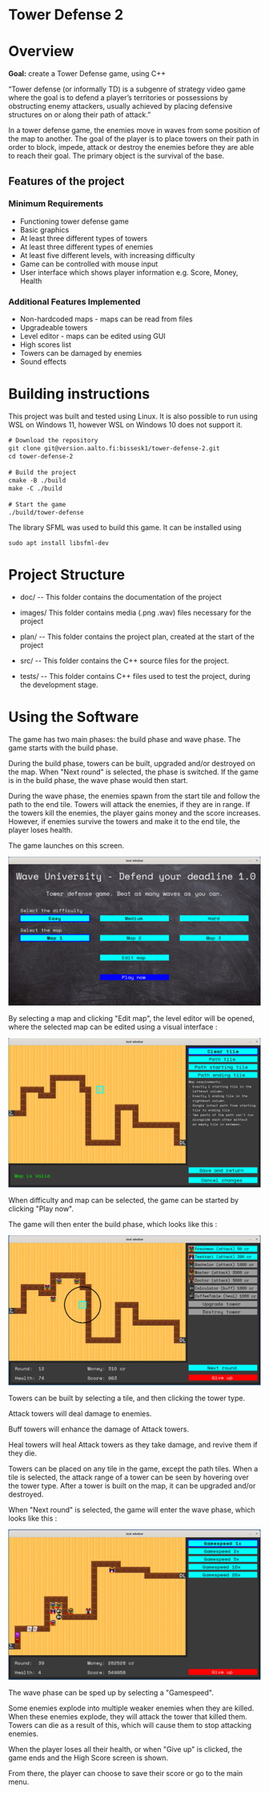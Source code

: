 # Tower Defense 2

# Overview

**Goal:** create a Tower Defense game, using C++

“Tower defense (or informally TD) is a subgenre of strategy video game where the goal is to defend a player’s territories or possessions by obstructing enemy attackers, usually achieved by placing defensive structures on or along their path of attack.”  

In a tower defense game, the enemies move in waves from some position of the map to another. The goal of the player is to place towers on their path in order to block, impede, attack or destroy the enemies before they are able to reach their goal. The primary object is the survival of the base.

## Features of the project

### Minimum Requirements

- Functioning tower defense game
- Basic graphics
- At least three different types of towers
- At least three different types of enemies
- At least five different levels, with increasing difficulty
- Game can be controlled with mouse input
- User interface which shows player information e.g. Score, Money, Health

### Additional Features Implemented

- Non-hardcoded maps - maps can be read from files
- Upgradeable towers
- Level editor - maps can be edited using GUI
- High scores list
- Towers can be damaged by enemies
- Sound effects


# Building instructions

This project was built and tested using Linux. It is also possible to run using WSL on Windows 11, however WSL on Windows 10 does not support it.

```shell
# Download the repository
git clone git@version.aalto.fi:bissesk1/tower-defense-2.git
cd tower-defense-2

# Build the project
cmake -B ./build
make -C ./build

# Start the game
./build/tower-defense
```

The library SFML was used to build this game. It can be installed using 

```shell
sudo apt install libsfml-dev
```

# Project Structure

- doc/ -- This folder contains the documentation of the project

- images/ This folder contains media (.png .wav) files necessary for the project 

- plan/ -- This folder contains the project plan, created at the start of the project

- src/ -- This folder contains the C++ source files for the project.

- tests/ -- This folder contains C++ files used to test the project, during the development stage.


# Using the Software
The game has two main phases: the build phase and wave phase. The game starts with the build phase.

During the build phase, towers can be built, upgraded and/or destroyed on the map. 
When "Next round" is selected, the phase is switched. If the game is in the build phase, the wave phase would then start.

During the wave phase, the enemies spawn from the start tile and follow the path to the end tile. Towers will attack the enemies, if they are in range. 
If the towers kill the enemies, the player gains money and the score increases. However, if enemies survive the towers and make it to the end tile, the player loses health.

The game launches on this screen. 

![Image showing main menu of game](images/main_menu.png)

By selecting a map and clicking "Edit map", the level editor will be opened, where the selected map can be edited using a visual interface :

![Image showing level editor of game](images/level_editor.png)

When difficulty and map can be selected, the game can be started by clicking "Play now".

The game will then enter the build phase, which looks like this :

![Image showing build phase of game](images/build_phase.png)

Towers can be built by selecting a tile, and then clicking the tower type. 

Attack towers will deal damage to enemies.

Buff towers will enhance the damage of Attack towers.

Heal towers will heal Attack towers as they take damage, and revive them if they die.

Towers can be placed on any tile in the game, except the path tiles.
When a tile is selected, the attack range of a tower can be seen by hovering over the tower type.
After a tower is built on the map, it can be upgraded and/or destroyed.

When "Next round" is selected, the game will enter the wave phase, which looks like this :

![Image showing wave phase of game](images/game_phase.png)

The wave phase can be sped up by selecting a "Gamespeed".

Some enemies explode into multiple weaker enemies when they are killed. 
When these enemies explode, they will attack the tower that killed them. 
Towers can die as a result of this, which will cause them to stop attacking enemies.

When the player loses all their health, or when "Give up" is clicked, the game ends and the High Score screen is shown.

From there, the player can choose to save their score or go to the main menu.
